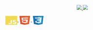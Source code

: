 <div align = "center">

  <a href = "https://github.com/LuanHMA">
  <img height ="180em" src ="https://github-readme-stats.vercel.app/api?username=LuanHMA&show_icons=true&theme=dracula&include_all_commits=true&count_private=true"/>
  <img height ="180em" src ="https://github-readme-stats.vercel.app/api/top-langs/?username=LuanHMA&layout=compact&langs_count=7&theme=dracula"/>

</div>

<div style ="display: inline_block"> <br>

<img align = "center" alt = "Luan-Js" height = "30" width = "40" src = "https://raw.githubusercontent.com/devicons/devicon/master/icons/javascript/javascript-plain.svg">
<img align = "center" alt = "Luan-HTML" height = "30" width = "40" src = "https://raw.githubusercontent.com/devicons/devicon/master/icons/html5/html5-original.svg">
<img align = "center" alt = "Luan-CSS" height = "30" width = "40" src = "https://raw.githubusercontent.com/devicons/devicon/master/icons/css3/css3-original.svg">

</div>
